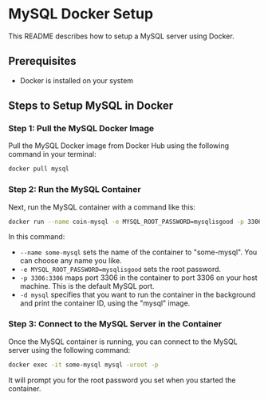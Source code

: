 # MySQL Docker Setup

This README describes how to setup a MySQL server using Docker.

## Prerequisites

- Docker is installed on your system

## Steps to Setup MySQL in Docker

### Step 1: Pull the MySQL Docker Image

Pull the MySQL Docker image from Docker Hub using the following command in your terminal:

```bash
docker pull mysql
```

### Step 2: Run the MySQL Container

Next, run the MySQL container with a command like this:

```bash
docker run --name coin-mysql -e MYSQL_ROOT_PASSWORD=mysqlisgood -p 3306:3306 -d mysql
```

In this command:

- `--name some-mysql` sets the name of the container to "some-mysql". You can choose any name you like.
- `-e MYSQL_ROOT_PASSWORD=mysqlisgood` sets the root password.
- `-p 3306:3306` maps port 3306 in the container to port 3306 on your host machine. This is the default MySQL port.
- `-d mysql` specifies that you want to run the container in the background and print the container ID, using the "mysql" image.

### Step 3: Connect to the MySQL Server in the Container

Once the MySQL container is running, you can connect to the MySQL server using the following command:

```bash
docker exec -it some-mysql mysql -uroot -p
```

It will prompt you for the root password you set when you started the container.


